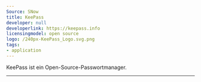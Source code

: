 ```yaml
---
Source: SNow
title: KeePass
developer: null
developerlink: https://keepass.info
licensingmodel: open source
logo: /240px-KeePass_Logo.svg.png
tags:
- application
---
```

KeePass ist ein Open-Source-Passwortmanager.

---
